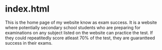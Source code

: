 # index.html 
This is the home page of my website know as exam success. It is a website where potentially secondary school students who are preparing for 
examinations on any subject listed on the website can practice the test. If they could repeatitedly score atleast 70% of the test, they are 
guarantteed success in their exams.
